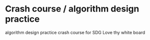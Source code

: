 # Crash course / algorithm design practice
algorithm design practice crash course for SDG
Love thy white board
